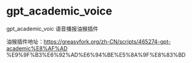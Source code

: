 # gpt_academic_voice

gpt_academic_voic  语音播报油猴插件

油猴插件地址：https://greasyfork.org/zh-CN/scripts/465274-gpt-academic%E8%AF%AD
%E9%9F%B3%E6%92%AD%E6%94%BE%E5%8A%9F%E8%83%BD
